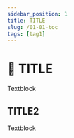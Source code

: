 ```yaml
---
sidebar_position: 1
title: TITLE
slug: /01-01-toc
tags: [tag1]
---
```


# :green_book: TITLE

Textblock

## TITLE2

Textblock